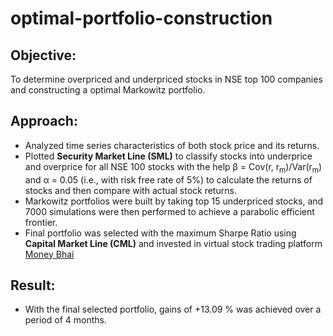 # optimal-portfolio-construction

## Objective:

To determine overpriced and underpriced stocks in NSE top 100 companies and constructing a optimal Markowitz portfolio.

## Approach:

- Analyzed time series characteristics of both stock price and its returns. 
- Plotted **Security Market Line (SML)** to classify stocks into underprice and overprice for all NSE 100 stocks with the help &beta; = Cov(r, r<sub>m</sub>)/Var(r<sub>m</sub>) and &alpha; = 0.05 (i.e., with risk free rate of 5%) to calculate the returns of stocks and then compare with actual stock returns.
- Markowitz portfolios were built by taking top 15 underpriced stocks, and 7000 simulations were then performed to achieve a parabolic efficient frontier.
- Final portfolio was selected with the maximum Sharpe Ratio using **Capital Market Line (CML)** and invested in virtual stock trading platform [Money Bhai](https://moneybhai.moneycontrol.com/)

## Result:

-  With the final selected portfolio, gains of +13.09 % was achieved over a period of 4 months.
